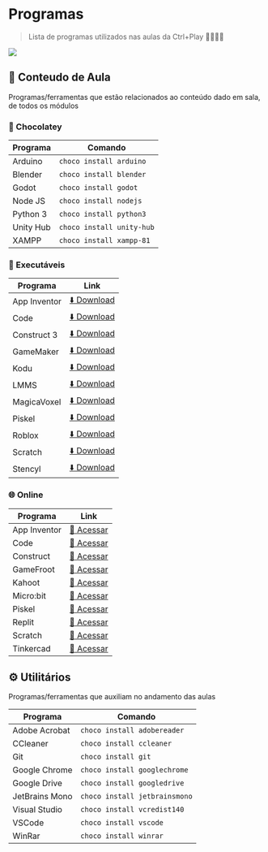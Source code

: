 # Programas
> Lista de programas utilizados nas aulas da Ctrl+Play 👨‍💻👩‍💻

![](https://img.shields.io/badge/%C3%9Altima%20atualiza%C3%A7%C3%A3o-16%20julho%202022-green)

## 📖 Conteudo de Aula
Programas/ferramentas que estão relacionados ao conteúdo dado em sala, de todos os módulos  

### 🍫 Chocolatey

| Programa          | Comando                   |
| ----------------- | ------------------------- |
| Arduino           | `choco install arduino`   |
| Blender           | `choco install blender`   |
| Godot             | `choco install godot`     |
| Node JS           | `choco install nodejs`    |
| Python 3          | `choco install python3`   |
| Unity Hub         | `choco install unity-hub` |
| XAMPP             | `choco install xampp-81`  |

### 🤖 Executáveis

| Programa          | Link           |
| ----------------- | -------------- |
| App Inventor      | [⬇️ Download](https://appinventor.mit.edu/explore/ai2/windows.html)|
| Code              | [⬇️ Download](https://studio.code.org/download/mc)|
| Construct 3       | [⬇️ Download](https://editor.construct.net/)|
| GameMaker        | [⬇️ Download](https://accounts.yoyogames.com/downloads)|
| Kodu              | [⬇️ Download](https://www.kodugamelab.com/downloads/)|
| LMMS              | [⬇️ Download](https://lmms.io/download#windows)|
| MagicaVoxel       | [⬇️ Download](https://ephtracy.github.io/)|
| Piskel            | [⬇️ Download](https://www.piskelapp.com/download)|
| Roblox            | [⬇️ Download](https://www.roblox.com/create)|
| Scratch           | [⬇️ Download](https://scratch.mit.edu/download)
| Stencyl           | [⬇️ Download](https://www.stencyl.com/download/)|

### 🌐 Online

| Programa          | Link                        |
| ----------------- | ------------------------------ | 
| App Inventor      | [🔗 Acessar](http://ai2.appinventor.mit.edu/)|
| Code              | [🔗 Acessar](https://studio.code.org/courses)|
| Construct         | [🔗 Acessar](https://editor.construct.net/)|
| GameFroot         | [🔗 Acessar](https://make.gamefroot.com/dashboard/home)|
| Kahoot            | [🔗 Acessar](https://kahoot.com/)
| Micro:bit         | [🔗 Acessar](https://makecode.microbit.org/)|
| Piskel            | [🔗 Acessar](https://www.piskelapp.com/)|
| Replit            | [🔗 Acessar](https://replit.com/~)|
| Scratch           | [🔗 Acessar](https://scratch.mit.edu/)|
| Tinkercad         | [🔗 Acessar](https://www.tinkercad.com/dashboard)|

## ⚙️ Utilitários

Programas/ferramentas que auxiliam no andamento das aulas

| Programa          | Comando                        |
| ----------------- | ------------------------------ | 
| Adobe Acrobat     | `choco install adobereader`    |
| CCleaner          | `choco install ccleaner`       |
| Git               | `choco install git`            |
| Google Chrome     | `choco install googlechrome`   |
| Google Drive      | `choco install googledrive`    |
| JetBrains Mono    | `choco install jetbrainsmono`  |
| Visual Studio     | `choco install vcredist140`    |
| VSCode            | `choco install vscode`         |
| WinRar            | `choco install winrar`         |
